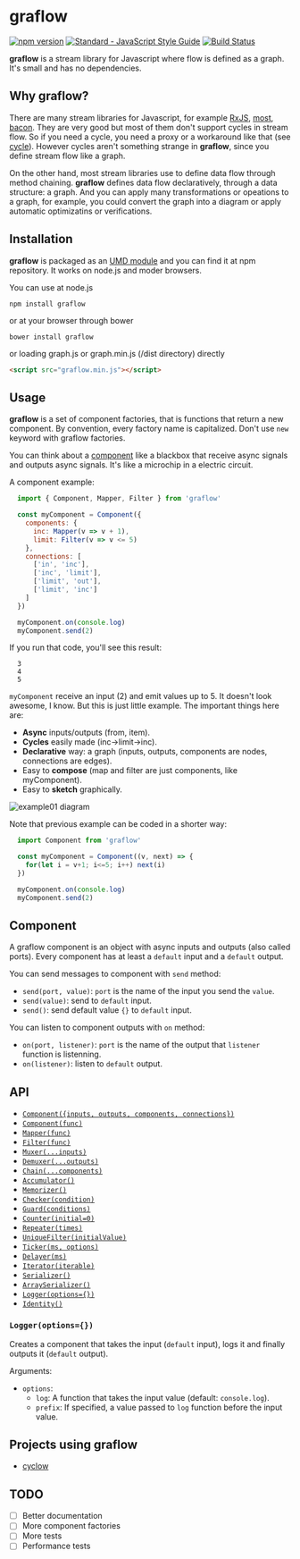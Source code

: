 # graflow

[![npm version](https://badge.fury.io/js/graflow.svg)](https://badge.fury.io/js/graflow)
[![Standard - JavaScript Style Guide](https://img.shields.io/badge/code%20style-standard-brightgreen.svg)](http://standardjs.com/)
[![Build Status](https://travis-ci.org/pmros/graflow.svg)](https://travis-ci.org/pmros/graflow)

**graflow** is a stream library for Javascript where flow is defined as a graph. It's small and has no dependencies.

## Why graflow?

There are many stream libraries for Javascript, for example [RxJS](https://github.com/ReactiveX/RxJS), [most](https://github.com/cujojs/most), [bacon](https://baconjs.github.io). They are very good but most of them don't support cycles in stream flow. So if you need a cycle, you need a proxy or a workaround like that (see [cycle](https://cycle.js.org)). However cycles aren't something strange in **graflow**, since you define stream flow like a graph.

On the other hand, most stream libraries use to define data flow through method chaining. **graflow** defines data flow declaratively, through a data structure: a graph. And you can apply many transformations or opeations to a graph, for example, you could convert the graph into a diagram or apply automatic optimizatins or verifications.

## Installation
**graflow** is packaged as an [UMD module](https://github.com/umdjs/umd) and you can find it at npm repository. It works on node.js and moder browsers.

You can use at node.js
```
npm install graflow
```

or at your browser through bower
```
bower install graflow
```

or loading graph.js or graph.min.js (/dist directory) directly
```html
<script src="graflow.min.js"></script>
```

## Usage
**graflow** is a set of component factories, that is functions that return a new component. By convention, every factory name is capitalized. Don't use `new` keyword with graflow factories.

You can think about a [component](#Component) like a blackbox that receive async signals and outputs async signals. It's like a microchip in a electric circuit.

A component example:
```js
  import { Component, Mapper, Filter } from 'graflow'

  const myComponent = Component({
    components: {
      inc: Mapper(v => v + 1),
      limit: Filter(v => v <= 5)
    },
    connections: [
      ['in', 'inc'],
      ['inc', 'limit'],
      ['limit', 'out'],
      ['limit', 'inc']
    ]
  })

  myComponent.on(console.log)
  myComponent.send(2)
```

If you run that code, you'll see this result:
```
  3
  4
  5
```

`myComponent` receive an input (2) and emit values up to 5.
It doesn't look awesome, I know. But this is just little example. The important things here are:
- **Async** inputs/outputs (from, item).
- **Cycles** easily made (inc->limit->inc).
- **Declarative** way: a graph (inputs, outputs, components are nodes, connections are edges).
- Easy to **compose** (map and filter are just components, like myComponent).
- Easy to **sketch** graphically.

![example01 diagram](https://rawgit.com/pmros/graflow/master/diagrams/example01.svg)

Note that previous example can be coded in a shorter way:
```js
  import Component from 'graflow'

  const myComponent = Component((v, next) => {
    for(let i = v+1; i<=5; i++) next(i)
  })

  myComponent.on(console.log)
  myComponent.send(2)
```

## <a name="Component"></a> Component
A graflow component is an object with async inputs and outputs (also called ports). Every component has at least a `default` input and a `default` output.

You can send messages to component with `send` method:
- `send(port, value)`: `port` is the name of the input you send the `value`.
- `send(value)`: send to `default` input.
- `send()`: send default value `{}` to `default` input.

You can listen to component outputs with `on` method:
- `on(port, listener)`: `port` is the name of the output that `listener` function is listenning.
- `on(listener)`: listen to `default` output.

## API

- [`Component({inputs, outputs, components, connections})`](#Component1)
- [`Component(func)`](#Component2)
- [`Mapper(func)`](#Mapper)
- [`Filter(func)`](#Filter)
- [`Muxer(...inputs)`](#Muxer)
- [`Demuxer(...outputs)`](#Demuxer)
- [`Chain(...components)`](#Chain)
- [`Accumulator()`](#Accumulator)
- [`Memorizer()`](#Memorizer)
- [`Checker(condition)`](#Checker)
- [`Guard(conditions)`](#Guard)
- [`Counter(initial=0)`](#Counter)
- [`Repeater(times)`](#Repeater)
- [`UniqueFilter(initialValue)`](#UniqueFilter)
- [`Ticker(ms, options)`](#Ticker)
- [`Delayer(ms)`](#Delayer)
- [`Iterator(iterable)`](#Iterator)
- [`Serializer()`](#Serializer)
- [`ArraySerializer()`](#ArraySerializer)
- [`Logger(options={})`](#Logger)
- [`Identity()`](#Identity)

### <a name="Logger"></a> `Logger(options={})`
Creates a component that takes the input (`default` input), logs it and finally outputs it (`default` output).

Arguments:
- `options`:
  - `log`: A function that takes the input value (default: `console.log`).
  - `prefix`: If specified, a value passed to `log` function before the input value.

## Projects using graflow

- [cyclow](https://github.com/pmros/cyclow)

## TODO
- [ ] Better documentation
- [ ] More component factories
- [ ] More tests
- [ ] Performance tests
